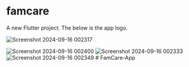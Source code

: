 # famcare

A new Flutter project.
The below is the app logo.

![Screenshot 2024-09-16 002317](https://github.com/user-attachments/assets/6e65449a-95f8-4e5d-87f0-fda858530ceb)

![Screenshot 2024-09-16 002400](https://github.com/user-attachments/assets/a69221c2-ae22-4390-b328-e083544884a3)
![Screenshot 2024-09-16 002333](https://github.com/user-attachments/assets/67d35b43-ec69-403c-b11e-461fa45074e4)
![Screenshot 2024-09-16 002349](https://github.com/user-attachments/assets/68dad486-a012-4b8d-a86f-cd1acc09f80a)
#   F a m C a r e - A p p  
 